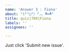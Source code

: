 ```yaml
---
name: 'Answer 3 : Fiona'
about: "(╯°□°）╯︵ ┻━┻"
title: quiz|789|Fiona
labels: ''
assignees: ''

---
```


Just click 'Submit new issue'.
